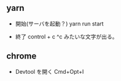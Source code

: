 ## yarn

- 開始(サーバを起動？)
  yarn run start

- 終了
  control + c ^c みたいな文字が出る。

## chrome

- Devtool を開く
  Cmd+Opt+I
